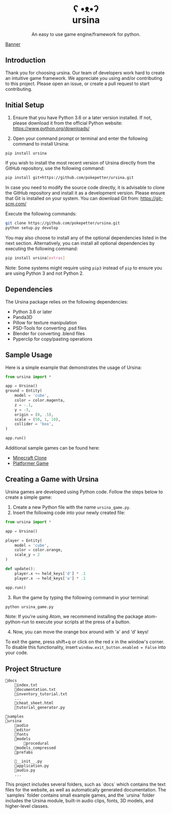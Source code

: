 <h1 align="center">ʕ •ᴥ•ʔ</br>ursina</h1>

<p align="center">An easy to use game engine/framework for python.</p>

[Banner](https://github.com/tannnxr/ursina/blob/master/docs/made_with_ursina.jpg)


## Introduction

Thank you for choosing ursina.  Our team of developers work hard to create an intuitive game framework.  We appreciate you using and/or contributing to this project. Please open an issue, or create a pull request to start contributing.

## Initial Setup

1. Ensure that you have Python 3.6 or a later version installed. If not, please download it from the official Python website: https://www.python.org/downloads/

2. Open your command prompt or terminal and enter the following command to install Ursina:

```bash
pip install ursina
```

If you wish to install the most recent version of Ursina directly from the GitHub repository, use the following command:

```bash
pip install git+https://github.com/pokepetter/ursina.git
```

In case you need to modify the source code directly, it is advisable to clone the GitHub repository and install it as a development version. Please ensure that Git is installed on your system. You can download Git from: https://git-scm.com/

Execute the following commands:

```bash
git clone https://github.com/pokepetter/ursina.git
python setup.py develop
```

You may also choose to install any of the optional dependencies listed in the next section. Alternatively, you can install all optional dependencies by executing the following command:

```bash
pip install ursina[extras]
```

Note: Some systems might require using `pip3` instead of `pip` to ensure you are using Python 3 and not Python 2.

## Dependencies

The Ursina package relies on the following dependencies:

  * Python 3.6 or later
  * Panda3D
  * Pillow for texture manipulation
  * PSD-Tools for converting .psd files
  * Blender for converting .blend files
  * Pyperclip for copy/pasting operations

## Sample Usage

Here is a simple example that demonstrates the usage of Ursina:

```python
from ursina import * 

app = Ursina()
ground = Entity(
    model = 'cube',
    color = color.magenta,
    z = -.1,
    y = -3,
    origin = (0, .5),
    scale = (50, 1, 10),
    collider = 'box',
)

app.run()
```

Additional sample games can be found here:

* [Minecraft Clone](/samples/minecraft_clone.py)
* [Platformer Game](/samples/platformer.py)

## Creating a Game with Ursina

Ursina games are developed using Python code. Follow the steps below to create a simple game:

1. Create a new Python file with the name `ursina_game.py`.
2. Insert the following code into your newly created file:

```python
from ursina import *

app = Ursina()

player = Entity(
    model = 'cube',
    color = color.orange,
    scale_y = 2
)

def update(): 
    player.x += held_keys['d'] * .1
    player.x -= held_keys['a'] * .1

app.run()
```

3. Run the game by typing the following command in your terminal:

```bash
python ursina_game.py
```

Note: If you're using Atom, we recommend installing the package atom-python-run to execute your scripts at the press of a button.

4. Now, you can move the orange box around with 'a' and 'd' keys!

To exit the game, press shift+q or click on the red x in the window's corner. To disable this functionality, insert `window.exit_button.enabled = False` into your code.

## Project Structure

```
📁docs
    📃index.txt
    📃documentation.txt
    📃inventory_tutorial.txt
    ...
    📃cheat_sheet.html
    📃tutorial_generator.py

📁samples
📁ursina
    📁audio
    📁editor
    📁fonts
    📁models
        📁procedural
    📁models_compressed
    📁prefabs

    📃__init__.py
    📃application.py
    📃audio.py
    ...
```
<footer>
This project includes several folders, such as `docs` which contains the text files for the website, as well as automatically generated documentation. The `samples` folder contains small example games, and the `ursina` folder includes the Ursina module, built-in audio clips, fonts, 3D models, and higher-level classes.
</footer>

